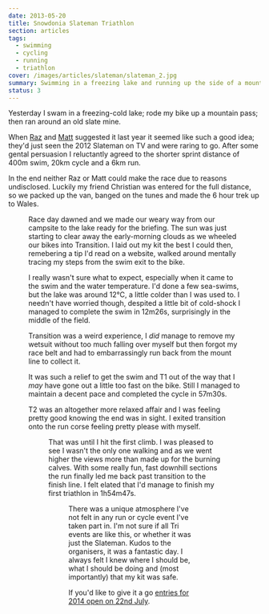 ```yaml
---
date: 2013-05-20
title: Snowdonia Slateman Triathlon
section: articles
tags:
  - swimming
  - cycling
  - running
  - triathlon
cover: /images/articles/slateman/slateman_2.jpg
summary: Swimming in a freezing lake and running up the side of a mountain
status: 3
---
```

Yesterday I swam in a freezing-cold lake; rode my bike up a mountain pass; then ran around an old slate mine.

When [Raz](//twitter.com/imrazkhan) and [Matt](//twitter.com/cleggmatt) suggested it last year it seemed like such a good idea; they'd just seen the 2012 Slateman on TV and were raring to go. After some gental persuasion I reluctantly agreed to the shorter sprint distance of 400m swim, 20km cycle and a 6km run.

In the end neither Raz or Matt could make the race due to reasons undisclosed. Luckily my friend Christian was entered for the full distance, so we packed up the van, banged on the tunes and made the 6 hour trek up to Wales.

<figure url="/images/articles/slateman/slateman_3.jpg" caption="The beautiful Llyn Padarn">

Race day dawned and we made our weary way from our campsite to the lake ready for the briefing. The sun was just starting to clear away the early-morning clouds as we wheeled our bikes into Transition. I laid out my kit the best I could then, remebering a tip I'd read on a website, walked around mentally tracing my steps from the swim exit to the bike.

I really wasn't sure what to expect, especially when it came to the swim and the water temperature. I'd done a few sea-swims, but the lake was around 12℃, a little colder than I was used to. I needn't have worried though, despited a little bit of cold-shock I managed to complete the swim in 12m26s, surprisingly in the middle of the field. 

Transition was a weird experience, I _did_ manage to remove my wetsuit without too much falling over myself but then forgot my race belt and had to embarrassingly run back from the mount line to collect it. 

It was such a relief to get the swim and T1 out of the way that I _may_ have gone out a little too fast on the bike. Still I managed to maintain a decent pace and completed the cycle in 57m30s.

T2 was an altogether more relaxed affair and I was feeling pretty good knowing the end was in sight. I exited transition onto the run corse feeling pretty please with myself.

<figure url="/images/articles/slateman/slateman_1.jpg" caption="The very well organised transition area at the 2013 Slateman triathlon">

That was until I hit the first climb. I was pleased to see I wasn't the only one walking and as we went higher the views more than made up for the burning calves. With some really fun, fast downhill sections the run finally led me back past transition to the finish line. I felt elated that I'd manage to finish my first triathlon in 1h54m47s.

<figure url="/images/articles/slateman/slateman_2.jpg" caption="Me and Christian after we’d finished the 2013 Slateman triatholon">

There was a unique atmosphere I've not felt in any run or cycle event I've taken part in. I'm not sure if all Tri events are like this, or whether it was just the Slateman. Kudos to the organisers, it was a fantastic day. I always felt I knew where I should be, what I should be doing and (most importantly) that my kit was safe. 

If you'd like to give it a go [entries for 2014 open on 22nd July](//snowdoniaslateman.com/). 